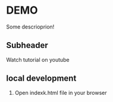 # DEMO

Some descrioprion!

## Subheader

Watch tutorial on youtube

## local development

1. Open indexk.html file in your browser
